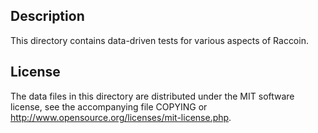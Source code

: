 Description
------------

This directory contains data-driven tests for various aspects of Raccoin.

License
--------

The data files in this directory are distributed under the MIT software
license, see the accompanying file COPYING or
http://www.opensource.org/licenses/mit-license.php.

